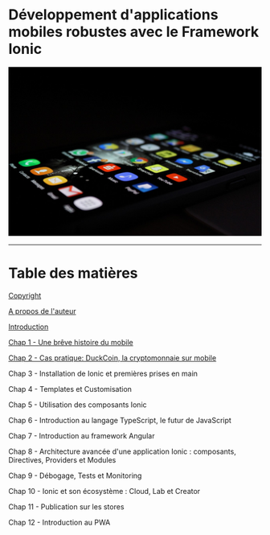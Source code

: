 # 

# Développement d'applications mobiles robustes avec le Framework Ionic

![](/assets/mobile_dev.jpg)

---

# Table des matières

[Copyright](/copyright.md)

[A propos de l'auteur](/a-propos-de-lauteur.md)

[Introduction](/introduction.md)

[Chap 1 - Une brêve histoire du mobile](/chapter1.md)

[Chap 2 - Cas pratique: DuckCoin, la cryptomonnaie sur mobile](/application-mobile-un-marche-a-croissance-exponentielle.md)

Chap 3 - Installation de Ionic et premières prises en main

Chap 4 - Templates et Customisation

Chap 5 - Utilisation des composants Ionic

Chap 6 - Introduction au langage TypeScript, le futur de JavaScript

Chap 7 - Introduction au framework Angular

Chap 8 - Architecture avancée d'une application Ionic : composants, Directives, Providers et Modules

Chap 9 - Débogage, Tests et Monitoring

Chap 10 - Ionic et son écosystème : Cloud, Lab et Creator

Chap 11 - Publication sur les stores

Chap 12 - Introduction au PWA

